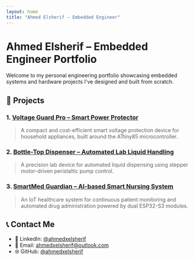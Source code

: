 ```yaml
---
layout: home
title: "Ahmed Elsherif – Embedded Engineer"
---
```


# Ahmed Elsherif – Embedded Engineer  Portfolio

Welcome to my personal engineering portfolio showcasing embedded systems and hardware projects I've designed and built from scratch.

## 🚀 Projects

### 1. [Voltage Guard Pro – Smart Power Protector](./projects/voltage_guard_pro/)
> A compact and cost-efficient smart voltage protection device for household appliances, built around the ATtiny85 microcontroller.

### 2. [Bottle-Top Dispenser – Automated Lab Liquid Handling](./projects/bottle_top_dispenser/)
> A precision lab device for automated liquid dispensing using stepper motor-driven peristaltic pump control.

### 3. [SmartMed Guardian – AI-based Smart Nursing System](./projects/smartmed_guardian/)
> An IoT healthcare system for continuous patient monitoring and automated drug administration powered by dual ESP32-S3 modules.


## 📞 Contact Me
- 💼 LinkedIn: [@ahmedxelsherif](https://www.linkedin.com/in/ahmedxelsherif/)
- 📧 Email:   ahmedxelsherif@outlook.com
- 🌐 GitHub: [@ahmedxelsherif](https://github.com/ahmedxelsherif)
